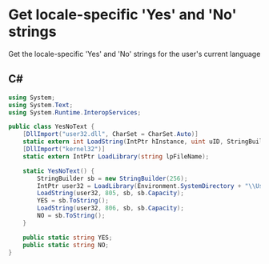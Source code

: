# Get locale-specific 'Yes' and 'No' strings

Get the locale-specific 'Yes' and 'No' strings for the user's current language


## C#

```csharp
using System;
using System.Text;
using System.Runtime.InteropServices;

public class YesNoText {
    [DllImport("user32.dll", CharSet = CharSet.Auto)]
    static extern int LoadString(IntPtr hInstance, uint uID, StringBuilder lpBuffer, int nBufferMax);
    [DllImport("kernel32")]
    static extern IntPtr LoadLibrary(string lpFileName);

    static YesNoText() {
        StringBuilder sb = new StringBuilder(256);    
        IntPtr user32 = LoadLibrary(Environment.SystemDirectory + "\\User32.dll");
        LoadString(user32, 805, sb, sb.Capacity);
        YES = sb.ToString();
        LoadString(user32, 806, sb, sb.Capacity);
        NO = sb.ToString();
    }               

    public static string YES;
    public static string NO;
}
```


